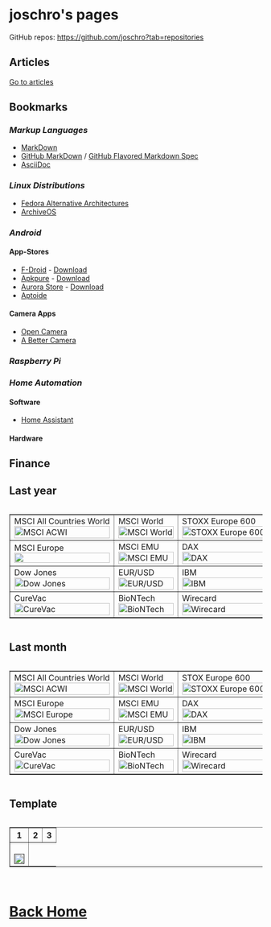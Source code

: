 joschro's pages
===============
GitHub repos: <https://github.com/joschro?tab=repositories>

Articles
--------
[Go to articles](articles/)

Bookmarks
---------

### *Markup Languages*
- [MarkDown](https://github.com/adam-p/markdown-here/wiki/Markdown-Cheatsheet)
- [GitHub MarkDown](https://guides.github.com/features/mastering-markdown/) / [GitHub Flavored Markdown Spec](https://github.github.com/gfm/)
- [AsciiDoc](https://asciidoctor.org/docs/asciidoc-syntax-quick-reference)

### *Linux Distributions*
- [Fedora Alternative Architectures](https://alt.fedoraproject.org/alt/)
- [ArchiveOS](https://archiveos.org/)

### *Android*
#### **App-Stores**
- [F-Droid](https://f-droid.org/) - [Download](https://f-droid.org/FDroid.apk)
- [Apkpure](https://apkpure.com/) - [Download](https://apkpure.com/apkpure/com.apkpure.aegon/download?from=aegon)
- [Aurora Store](https://auroraoss.com/) - [Download](https://f-droid.org/packages/com.aurora.store/)
- [Aptoide](https://www.aptoide.com/)

#### **Camera Apps**
- [Open Camera](https://play.google.com/store/apps/details?id=net.sourceforge.opencamera)
- [A Better Camera](https://play.google.com/store/apps/details?id=com.almalence.opencam)

### *Raspberry Pi*

### *Home Automation*
#### **Software**
- [Home Assistant](https://www.home-assistant.io/)

#### **Hardware**


Finance
-------
<h2>Last year</h2>
<div style="overflow-x:auto;">
  <table style="border-collapse: collapse; width: 100%; min-width: 600px;" border="1">
    <tbody>
      <tr>
        <td>
          MSCI All Countries World<br>
          <a href="https://www.finanzen.net/etf/spdr-msci-acwi-etf-ie00b44z5b48" target="_blank">
            <img src="https://c.finanzen.net/Chart.axd?charttype=FundPriceChart&isin=IE00B44Z5B48&months=12" alt="MSCI ACWI" width="100%">
          </a>
        </td>
        <td>
          MSCI World<br>
          <a href="https://www.finanzen.net/etf/lyxor-msci-world-etf-fr0010315770" target="_blank">
            <img src="https://c.finanzen.net/Chart.axd?charttype=FundPriceChart&isin=FR0010315770&months=12" alt="MSCI World" width="100%">
          </a>
        </td>
        <td>
          STOXX Europe 600<br>
          <a href="https://www.finanzen.net/etf/ishares-stoxx-europe-600-etf-de0002635307" target="_blank">
            <img src="https://c.finanzen.net/Chart.axd?charttype=FundPriceChart&isin=DE0002635307&months=12" alt="STOXX Europe 600" width="100%">
          </a>
        </td>
      </tr>
      <tr>
        <td>
          MSCI Europe<br>
          <a href="https://www.finanzen.net/etf/hsbc-msci-europe-etf-ie00b5bd5k76" target="_blank">
            <img src="https://c.finanzen.net/Chart.axd?charttype=FundPriceChart&isin=IE00B5BD5K76&months=12" alt="" width="100%">
          </a>
        </td>
        <td>
          MSCI EMU<br>
          <a href="https://www.finanzen.net/etf/ubs-etf-msci-emu-etf-a-lu0147308422" target="_blank">
            <img src="https://c.finanzen.net/Chart.axd?charttype=FundPriceChart&isin=LU0147308422&months=12" alt="MSCI EMU" width="100%">
          </a>
        </td>
        <td>
          DAX<br>
          <a href="https://www.finanzen.net/etf/xtrackers-dax-income-etf-1d-lu0838782315" target="_blank">
            <img src="https://c.finanzen.net/Chart.axd?charttype=FundPriceChart&isin=LU0838782315&months=12" alt="DAX" width="100%">
          </a>
        </td>
      </tr>
      <tr>
        <td>
          Dow Jones<br>
          <a href="https://www.finanzen.net/index/dow_jones" target="_blank">
            <img src="https://c.finanzen.net/chart.gfx?chartType=1&time=10000&dateStart=&dateEnd=&height=500&width=960&symbol=DJI.DJ&exchangeId=101&countryId=840&volumeUnit=0&gridGlobalOff=0&fill=0" alt="Dow Jones" width="100%">
          </a>
        </td>
        <td>
          EUR/USD<br>
          <a href="https://www.finanzen.net/devisen/dollar/chart" target="_blank">
            <img src="https://c.finanzen.net/cst/FinanzenDe/chart.aspx?instruments=1,946681,148,333&style=line_year&period=OneYear&timezone=W.%20Europe%20Standard%20Time" alt="EUR/USD" width="100%">
          </a>
        </td>
        <td>
          IBM<br>
          <a href="https://www.finanzen.net/aktien/ibm-aktie" target="_blank">
            <img src="https://c.finanzen.net/chart.gfx?chartType=1&time=600&height=500&width=960&symbol=US4592001014&exchangeId=2&volumeUnit=1&gridGlobalOff=0" alt="IBM" width="100%">
          </a>
        </td>
      </tr>
      <tr>
        <td>
          CureVac<br>
          <a href="https://www.finanzen.net/aktien/curevac-aktie" target="_blank">
            <img src="https://c.finanzen.net/chart.gfx?chartType=1&time=600&height=500&width=960&symbol=NL0015436031&exchangeId=2&volumeUnit=1&gridGlobalOff=0" alt="CureVac" width="100%">
          </a>
        </td>
        <td>
          BioNTech<br>
          <a href="https://www.finanzen.net/aktien/biontech-aktie" target="_blank">
            <img src="https://c.finanzen.net/chart.gfx?chartType=1&time=10000&height=500&width=960&symbol=US09075V1026&exchangeId=2&volumeUnit=1&gridGlobalOff=0" alt="BioNTech" width="100%">
          </a>
        </td>
        <td>
          Wirecard<br>
          <a href="https://www.finanzen.net/aktien/wirecard-aktie" target="_blank">
            <img src="https://c.finanzen.net/chart.gfx?chartType=1&time=10000&height=500&width=960&symbol=DE0007472060&exchangeId=2&volumeUnit=1&gridGlobalOff=0" alt="Wirecard" width="100%">
          </a>
        </td>
      </tr>
    </tbody>
  </table>
</div>

<h2>Last month</h2>
<div style="overflow-x:auto;">
  <table style="border-collapse: collapse; width: 100%; min-width: 600px;" border="1">
    <tbody>
      <tr>
        <td>
          MSCI All Countries World<br>
          <a href="https://www.finanzen.net/etf/spdr-msci-acwi-etf-ie00b44z5b48" target="_blank">
            <img src="https://c.finanzen.net/Chart.axd?charttype=FundPriceChart&isin=IE00B44Z5B48&months=1" alt="MSCI ACWI" width="100%">
          </a>
        </td>
        <td>
          MSCI World<br>
          <a href="https://www.finanzen.net/etf/lyxor-msci-world-etf-fr0010315770" target="_blank">
            <img src="https://c.finanzen.net/Chart.axd?charttype=FundPriceChart&isin=FR0010315770&months=1" alt="MSCI World" width="100%">
          </a>
        </td>
        <td>
          STOX Europe 600<br>
          <a href="https://www.finanzen.net/etf/ishares-stoxx-europe-600-etf-de0002635307" target="_blank">
            <img src="https://c.finanzen.net/Chart.axd?charttype=FundPriceChart&isin=DE0002635307&months=1" alt="STOXX Europe 600" width="100%">
          </a>
        </td>
      </tr>
      <tr>
        <td>
          MSCI Europe<br>
          <a href="https://www.finanzen.net/etf/hsbc-msci-europe-etf-ie00b5bd5k76" target="_blank">
            <img src="https://c.finanzen.net/Chart.axd?charttype=FundPriceChart&isin=IE00B5BD5K76&months=1" alt="MSCI Europe" width="100%">
          </a>
        </td>
        <td>
          MSCI EMU<br>
          <a href="https://www.finanzen.net/etf/ubs-etf-msci-emu-etf-a-lu0147308422" target="_blank">
            <img src="https://c.finanzen.net/Chart.axd?charttype=FundPriceChart&isin=LU0147308422&months=1" alt="MSCI EMU" width="100%">
          </a>
        </td>
        <td>
          DAX<br>
          <a href="https://www.finanzen.net/etf/xtrackers-dax-income-etf-1d-lu0838782315" target="_blank">
            <img src="https://c.finanzen.net/Chart.axd?charttype=FundPriceChart&isin=LU0838782315&months=1" alt="DAX" width="100%">
          </a>
        </td>
      </tr>
      <tr>
        <td>
          Dow Jones<br>
          <a href="https://www.finanzen.net/index/dow_jones" target="_blank">
            <img src="https://c.finanzen.net/chart.gfx?chartType=1&time=100&dateStart=&dateEnd=&height=500&width=960&symbol=DJI.DJ&exchangeId=101&countryId=840&volumeUnit=0&gridGlobalOff=0&fill=0" alt="Dow Jones" width="100%">
          </a>
        </td>
        <td>
          EUR/USD<br>
          <a href="https://www.finanzen.net/devisen/dollar/chart" target="_blank">
            <img src="https://c.finanzen.net/cst/FinanzenDe/chart.aspx?instruments=1,946681,148,333&style=line_year&period=OneWeek&timezone=W.%20Europe%20Standard%20Time" alt="EUR/USD" width="100%">
          </a>
        </td>
        <td>
          IBM<br>
          <a href="https://www.finanzen.net/aktien/ibm-aktie" target="_blank">
            <img src="https://c.finanzen.net/chart.gfx?chartType=1&time=100&height=500&width=960&symbol=US4592001014&exchangeId=2&volumeUnit=1&gridGlobalOff=0" alt="IBM" width="100%">
          </a>
        </td>
      </tr>
      <tr>
        <td>
          CureVac<br>
          <a href="https://www.finanzen.net/aktien/curevac-aktie" target="_blank">
            <img src="https://c.finanzen.net/chart.gfx?chartType=1&time=100&height=500&width=960&symbol=NL0015436031&exchangeId=2&volumeUnit=1&gridGlobalOff=0" alt="CureVac" width="100%">
          </a>
        </td>
        <td>
          BioNTech<br>
          <a href="https://www.finanzen.net/aktien/biontech-aktie" target="_blank">
            <img src="https://c.finanzen.net/chart.gfx?chartType=1&time=100&height=500&width=960&symbol=US09075V1026&exchangeId=2&volumeUnit=1&gridGlobalOff=0" alt="BioNTech" width="100%">
          </a>
        </td>
        <td>
          Wirecard<br>
          <a href="https://www.finanzen.net/aktien/wirecard-aktie" target="_blank">
            <img src="https://c.finanzen.net/chart.gfx?chartType=1&time=100&height=500&width=960&symbol=DE0007472060&exchangeId=2&volumeUnit=1&gridGlobalOff=0" alt="Wirecard" width="100%">
          </a>
        </td>
      </tr>
    </tbody>
  </table>
</div>

<h2>Template</h2>
<div style="overflow-x:auto;">
  <table style="border-collapse: collapse; width: 100%; min-width: 600px;" border="1">
    <thead>
      <tr>
        <th>1</th>
        <th>2</th>
        <th>3</th>
      </tr>
    </thead>
    <tbody>
      <tr>
        <td>
          <br>
          <a href="" target="_blank">
            <img src="" alt="" width="100%">
          </a>
        </td>
      </tr>
    </tbody>
  </table>
</div>
<br>

# [Back Home](https://joschro.github.io/)

